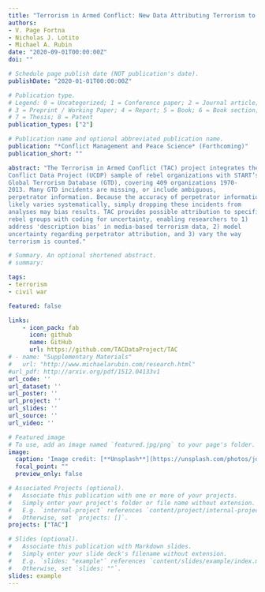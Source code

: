 ```yaml
---
title: "Terrorism in Armed Conflict: New Data Attributing Terrorism to Rebel Organizations"
authors:
- V. Page Fortna
- Nicholas J. Lotito
- Michael A. Rubin
date: "2020-09-01T00:00:00Z"
doi: ""

# Schedule page publish date (NOT publication's date).
publishDate: "2020-01-01T00:00:00Z"

# Publication type.
# Legend: 0 = Uncategorized; 1 = Conference paper; 2 = Journal article;
# 3 = Preprint / Working Paper; 4 = Report; 5 = Book; 6 = Book section;
# 7 = Thesis; 8 = Patent
publication_types: ["2"]

# Publication name and optional abbreviated publication name.
publication: "*Conflict Management and Peace Science* (Forthcoming)"
publication_short: ""

abstract: "The Terrorism in Armed Conflict (TAC) project integrates the Uppsala
Conflict Data Project (UCDP) sample of rebel organizations with START’s
Global Terrorism Database (GTD), covering 409 organizations 1970-
2013. Many GTD incidents are missing, or include ambiguous,
perpetrator information. Because the accuracy of perpetrator information
likely varies systematically, simply dropping these incidents from
analyses may bias results. TAC provides possible attribution to specific
rebel groups with coding for uncertainty, enabling researchers to 1)
address 'description bias' in media-based terrorism data, 2) model
uncertainty regarding perpetrator attribution, and 3) vary the way
terrorism is counted."

# Summary. An optional shortened abstract.
# summary: 

tags:
- terrorism
- civil war

featured: false

links:
    - icon_pack: fab
      icon: github
      name: GitHub
      url: https://github.com/TACDataProject/TAC
# - name: "Supplementary Materials"
#   url: "http://www.michaelarubin.com/research.html"
#url_pdf: http://arxiv.org/pdf/1512.04133v1
url_code: ''
url_dataset: ''
url_poster: ''
url_project: ''
url_slides: ''
url_source: ''
url_video: ''

# Featured image
# To use, add an image named `featured.jpg/png` to your page's folder. 
image:
  caption: 'Image credit: [**Unsplash**](https://unsplash.com/photos/jdD8gXaTZsc)'
  focal_point: ""
  preview_only: false

# Associated Projects (optional).
#   Associate this publication with one or more of your projects.
#   Simply enter your project's folder or file name without extension.
#   E.g. `internal-project` references `content/project/internal-project/index.md`.
#   Otherwise, set `projects: []`.
projects: ["TAC"]

# Slides (optional).
#   Associate this publication with Markdown slides.
#   Simply enter your slide deck's filename without extension.
#   E.g. `slides: "example"` references `content/slides/example/index.md`.
#   Otherwise, set `slides: ""`.
slides: example
---
```

